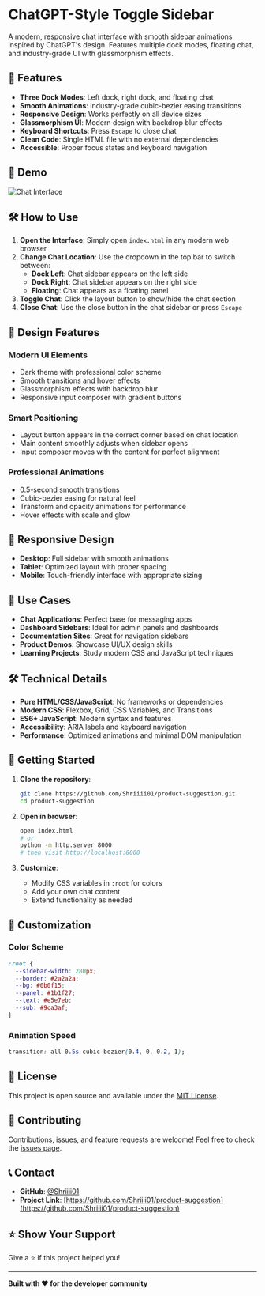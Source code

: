 # ChatGPT-Style Toggle Sidebar

A modern, responsive chat interface with smooth sidebar animations inspired by ChatGPT's design. Features multiple dock modes, floating chat, and industry-grade UI with glassmorphism effects.

## 🚀 Features

- **Three Dock Modes**: Left dock, right dock, and floating chat
- **Smooth Animations**: Industry-grade cubic-bezier easing transitions
- **Responsive Design**: Works perfectly on all device sizes
- **Glassmorphism UI**: Modern design with backdrop blur effects
- **Keyboard Shortcuts**: Press `Escape` to close chat
- **Clean Code**: Single HTML file with no external dependencies
- **Accessible**: Proper focus states and keyboard navigation

## 🎯 Demo

![Chat Interface](https://via.placeholder.com/800x400/0b0f15/e5e7eb?text=ChatGPT+Style+Chat+Interface)

## 🛠️ How to Use

1. **Open the Interface**: Simply open `index.html` in any modern web browser
2. **Change Chat Location**: Use the dropdown in the top bar to switch between:
   - **Dock Left**: Chat sidebar appears on the left side
   - **Dock Right**: Chat sidebar appears on the right side  
   - **Floating**: Chat appears as a floating panel
3. **Toggle Chat**: Click the layout button to show/hide the chat section
4. **Close Chat**: Use the close button in the chat sidebar or press `Escape`

## 🎨 Design Features

### **Modern UI Elements**
- Dark theme with professional color scheme
- Smooth transitions and hover effects
- Glassmorphism effects with backdrop blur
- Responsive input composer with gradient buttons

### **Smart Positioning**
- Layout button appears in the correct corner based on chat location
- Main content smoothly adjusts when sidebar opens
- Input composer moves with the content for perfect alignment

### **Professional Animations**
- 0.5-second smooth transitions
- Cubic-bezier easing for natural feel
- Transform and opacity animations for performance
- Hover effects with scale and glow

## 📱 Responsive Design

- **Desktop**: Full sidebar with smooth animations
- **Tablet**: Optimized layout with proper spacing
- **Mobile**: Touch-friendly interface with appropriate sizing

## 🎯 Use Cases

- **Chat Applications**: Perfect base for messaging apps
- **Dashboard Sidebars**: Ideal for admin panels and dashboards
- **Documentation Sites**: Great for navigation sidebars
- **Product Demos**: Showcase UI/UX design skills
- **Learning Projects**: Study modern CSS and JavaScript techniques

## 🛠️ Technical Details

- **Pure HTML/CSS/JavaScript**: No frameworks or dependencies
- **Modern CSS**: Flexbox, Grid, CSS Variables, and Transitions
- **ES6+ JavaScript**: Modern syntax and features
- **Accessibility**: ARIA labels and keyboard navigation
- **Performance**: Optimized animations and minimal DOM manipulation

## 🚀 Getting Started

1. **Clone the repository**:
   ```bash
   git clone https://github.com/Shriiii01/product-suggestion.git
   cd product-suggestion
   ```

2. **Open in browser**:
   ```bash
   open index.html
   # or
   python -m http.server 8000
   # then visit http://localhost:8000
   ```

3. **Customize**:
   - Modify CSS variables in `:root` for colors
   - Add your own chat content
   - Extend functionality as needed

## 🎨 Customization

### **Color Scheme**
```css
:root {
  --sidebar-width: 280px;
  --border: #2a2a2a;
  --bg: #0b0f15;
  --panel: #1b1f27;
  --text: #e5e7eb;
  --sub: #9ca3af;
}
```

### **Animation Speed**
```css
transition: all 0.5s cubic-bezier(0.4, 0, 0.2, 1);
```

## 📄 License

This project is open source and available under the [MIT License](LICENSE).

## 🤝 Contributing

Contributions, issues, and feature requests are welcome! Feel free to check the [issues page](https://github.com/Shriiii01/product-suggestion/issues).

## 📞 Contact

- **GitHub**: [@Shriiii01](https://github.com/Shriiii01)
- **Project Link**: [https://github.com/Shriiii01/product-suggestion](https://github.com/Shriiii01/product-suggestion)

## ⭐ Show Your Support

Give a ⭐️ if this project helped you!

---

**Built with ❤️ for the developer community**
